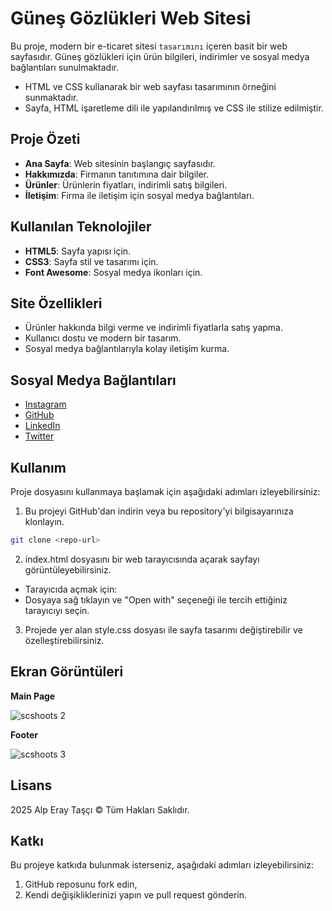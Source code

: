 # Güneş Gözlükleri Web Sitesi

Bu proje, modern bir e-ticaret sitesi `tasarımını` içeren basit bir web sayfasıdır. Güneş gözlükleri için ürün bilgileri, indirimler ve sosyal medya bağlantıları sunulmaktadır.
- HTML ve CSS kullanarak bir web sayfası tasarımının örneğini sunmaktadır.
- Sayfa, HTML işaretleme dili ile yapılandırılmış ve CSS ile stilize edilmiştir.

## Proje Özeti

- **Ana Sayfa**: Web sitesinin başlangıç sayfasıdır.
- **Hakkımızda**: Firmanın tanıtımına dair bilgiler.
- **Ürünler**: Ürünlerin fiyatları, indirimli satış bilgileri.
- **İletişim**: Firma ile iletişim için sosyal medya bağlantıları.

## Kullanılan Teknolojiler

- **HTML5**: Sayfa yapısı için.
- **CSS3**: Sayfa stil ve tasarımı için.
- **Font Awesome**: Sosyal medya ikonları için.

## Site Özellikleri

- Ürünler hakkında bilgi verme ve indirimli fiyatlarla satış yapma.
- Kullanıcı dostu ve modern bir tasarım.
- Sosyal medya bağlantılarıyla kolay iletişim kurma.

## Sosyal Medya Bağlantıları

- [Instagram](https://instagram.com/alperaytasci)
- [GitHub](https://github.com/alpperay)
- [LinkedIn](https://linkedin.com/alperaytasci)
- [Twitter](https://x.com/alperaytasci)

## Kullanım

Proje dosyasını kullanmaya başlamak için aşağıdaki adımları izleyebilirsiniz:
  
1) Bu projeyi GitHub'dan indirin veya bu repository'yi bilgisayarınıza klonlayın.
````bash
git clone <repo-url>
````
2) index.html dosyasını bir web tarayıcısında açarak sayfayı görüntüleyebilirsiniz.
- Tarayıcıda açmak için:
- Dosyaya sağ tıklayın ve "Open with" seçeneği ile tercih ettiğiniz tarayıcıyı seçin.
3) Projede yer alan style.css dosyası ile sayfa tasarımı değiştirebilir ve özelleştirebilirsiniz.

## Ekran Görüntüleri

**Main Page**

![scshoots 2](https://github.com/user-attachments/assets/c690d868-7eec-4a5e-8494-bc5265bd908b)

**Footer**

![scshoots 3](https://github.com/user-attachments/assets/7a62cd8f-2118-447e-b227-0d4281fdd478)

## Lisans
2025 Alp Eray Taşçı &copy; Tüm Hakları Saklıdır.

## Katkı
Bu projeye katkıda bulunmak isterseniz, aşağıdaki adımları izleyebilirsiniz:
1) GitHub reposunu fork edin,
2) Kendi değişikliklerinizi yapın ve pull request gönderin.

